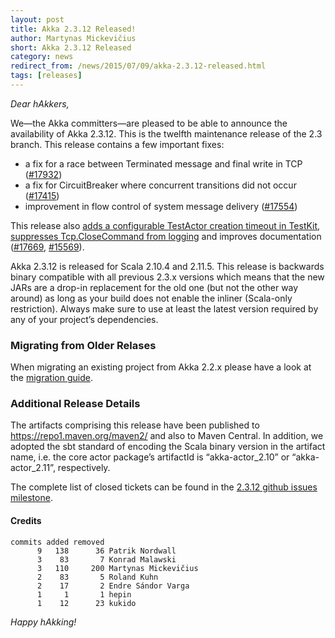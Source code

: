 ```yaml
---
layout: post
title: Akka 2.3.12 Released!
author: Martynas Mickevičius
short: Akka 2.3.12 Released
category: news
redirect_from: /news/2015/07/09/akka-2.3.12-released.html
tags: [releases]
---
```


*Dear hAkkers,*

We—the Akka committers—are pleased to be able to announce the availability of Akka 2.3.12. This is the twelfth maintenance release of the 2.3 branch. This release contains a few important fixes:

 - a fix for a race between Terminated message and final write in TCP ([#17932](https://github.com/akka/akka/issues/17932))
 - a fix for CircuitBreaker where concurrent transitions did not occur ([#17415](https://github.com/akka/akka/issues/17415))
 - improvement in flow control of system message delivery ([#17554](https://github.com/akka/akka/issues/17554))

This release also [adds a configurable TestActor creation timeout in TestKit](https://github.com/akka/akka/issues/17711), [suppresses Tcp.CloseCommand from logging](https://github.com/akka/akka/issues/17572) and improves documentation ([#17669](https://github.com/akka/akka/issues/17669), [#15569](https://github.com/akka/akka/issues/15569)).

Akka 2.3.12 is released for Scala 2.10.4 and 2.11.5. This release is backwards binary compatible with all previous 2.3.x versions which means that the new JARs are a drop-in replacement for the old one (but not the other way around) as long as your build does not enable the inliner (Scala-only restriction). Always make sure to use at least the latest version required by any of your project’s dependencies.

### Migrating from Older Relases ###

When migrating an existing project from Akka 2.2.x please have a look at the [migration guide](https://doc.akka.io/docs/akka/2.3/project/migration-guide-2.2.x-2.3.x.html).

### Additional Release Details ###

The artifacts comprising this release have been published to https://repo1.maven.org/maven2/ and also to Maven Central. In addition, we adopted the sbt standard of encoding the Scala binary version in the artifact name, i.e. the core actor package’s artifactId is “akka-actor_2.10” or “akka-actor_2.11”, respectively.

The complete list of closed tickets can be found in the [2.3.12 github issues milestone](https://github.com/akka/akka/issues?q=milestone%3A2.3.12).

#### Credits ####

    commits added removed
          9   138      36 Patrik Nordwall
          3    83       7 Konrad Malawski
          3   110     200 Martynas Mickevičius
          2    83       5 Roland Kuhn
          2    17       2 Endre Sándor Varga
          1     1       1 hepin
          1    12      23 kukido

*Happy hAkking!*
